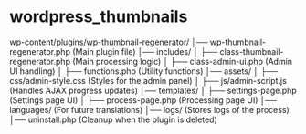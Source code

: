 # wordpress_thumbnails


wp-content/plugins/wp-thumbnail-regenerator/
│── wp-thumbnail-regenerator.php  (Main plugin file)
│── includes/
│   ├── class-thumbnail-regenerator.php (Main processing logic)
│   ├── class-admin-ui.php (Admin UI handling)
│   ├── functions.php (Utility functions)
│── assets/
│   ├── css/admin-style.css  (Styles for the admin panel)
│   ├── js/admin-script.js  (Handles AJAX progress updates)
│── templates/
│   ├── settings-page.php (Settings page UI)
│   ├── process-page.php (Processing page UI)
│── languages/  (For future translations)
│── logs/  (Stores logs of the process)
│── uninstall.php (Cleanup when the plugin is deleted)
